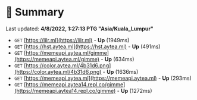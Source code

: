 # 📖 Summary
Last updated: **4/8/2022, 1:27:13 PTG "Asia/Kuala_Lumpur"**

- `GET` [https://lilr.ml](https://lilr.ml) - **Up** (1949ms)
- `GET` [https://hst.aytea.ml](https://hst.aytea.ml) - **Up** (491ms)
- `GET` [https://memeapi.aytea.ml/gimme](https://memeapi.aytea.ml/gimme) - **Up** (634ms)
- `GET` [https://color.aytea.ml/4b31d6.png](https://color.aytea.ml/4b31d6.png) - **Up** (1636ms)
- `GET` [https://memeapi.aytea.ml](https://memeapi.aytea.ml) - **Up** (293ms)
- `GET` [https://memeapi.aytea14.repl.co/gimme](https://memeapi.aytea14.repl.co/gimme) - **Up** (1272ms)
